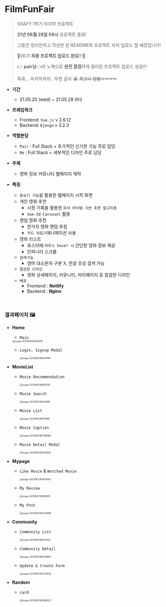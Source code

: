 # FilmFunFair

> SSAFY 1학기 마지막 프로젝트
>
> **21년 06월 28일 09시** 프로젝트 종료! 
>
> 그동안 정리안하고 작성만 한 README와 프로젝트 차차 업로드 할 예정입니다!

> :cherries:06.11 **최종 프로젝트 업로드 완료**!!!:cherries:
>
> :point_right: **pair님​**:point_left:의 노력으로 **완전 깔끔**하게 정리된 프로젝트 업로드 성공!!!
>
> 흑흑... 마지막까지.. 무한 감사 :sob: ~~최고다 정말ㅜㅜㅜㅜ~~

- **기간**
  - 21.05.20 (wed) ~ 21.05.28 (fri)
- **프레임워크**
  - Frontend: `Vue.js` v 2.6.12
  - Backend: `Django` v 3.2.3

- **역할분담**
  - `Pair` : Full Stack + 추가적인 신기한 기능 주로 담당
  - `Me` : Full Stack + 세부적인 디자인 주로 담당

- **주제**
  - 영화 정보 커뮤니티 웹페이지 제작
- **특징**
  - `돋보기 기능`을 활용한 웹페이지 시작 화면
  - 개인 영화 추천
    - 시청 기록을 활용한 `유사 아이템 기반 추천 알고리즘`
    - `Vue-3d-Carousel` 활용
  - 랜덤 영화 추천
    - 한가지 영화 랜덤 추첨
    - `카드 뒤집기`애니메이션 사용
  - 영화 리스트
    - 포스터에 `마우스 hover 시` 간단한 영화 정보 제공
    - 인피니티 스크롤
  - `검색기능`
    - 영어 대소문자 구분 X, 한글 초성 검색 가능
  - `깔끔한 디자인`
    - 영화 상세페이지, 커뮤니티, 마이페이지 등 깔끔한 디자인
  - `배포`
    - Frontend : **Netlify**
    - Backend : **Nginx**

<br>

### **결과페이지** :framed_picture:

- **Home**

  - `Main`

  <img src="README.assets/1_home.png" alt="image-20210612160031015" style="zoom:50%;" />

  - `Login, Signup Modal`

    <img src="README.assets/2_accounts_modal.png" alt="image-20210612160541580" style="zoom:50%;" />

- **MovieList**

  - `Movie Recommendation`

    <img src="README.assets/3_movie_list.png" alt="image-20210612160915193" style="zoom:50%;" />

  - `Movie Search`

    <img src="README.assets/4_search.png" alt="image-20210612161642961" style="zoom:50%;" />

  - `Movie List`

    <img src="README.assets/5_movie_list.png" alt="image-20210612161511286" style="zoom:50%;" />

  - `Movie Caption`

    <img src="README.assets/6_caption.png" alt="image-20210612163356565" style="zoom:50%;" />

  - `Movie Detail Modal`

    <img src="README.assets/7_movie_detail.png" alt="image-20210612161440425" style="zoom:50%;" />

- **Mypage**

  - `Like Movie` & `Watched Movie`

    <img src="README.assets/8_my_movies.png" alt="image-20210612161900063" style="zoom:50%;" />

  - `My Review`

    <img src="README.assets/9_my_review.png" alt="image-20210612161946591" style="zoom:50%;" />

  - `My Post`

    <img src="README.assets/10_my_post.png" alt="image-20210612162042885" style="zoom:50%;" />

- **Community**

  - `Community List`

    <img src="README.assets/11_community_list.png" alt="image-20210612162217402" style="zoom:50%;" />

  - `Community Detail`

    <img src="README.assets/12_community_detail.png" alt="image-20210612162355862" style="zoom:50%;" />

  - `Update & Create Form`

    <img src="README.assets/13_form.png" alt="image-20210612162725034" style="zoom:50%;" />

- **Random**

  - `card`

    <img src="README.assets/14_random.png" alt="image-20210612162856027" style="zoom:50%;" />

<br>